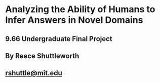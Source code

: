 # Analyzing the Ability of Humans to Infer Answers in Novel Domains
## 9.66 Undergraduate Final Project
## By Reece Shuttleworth
## rshuttle@mit.edu
